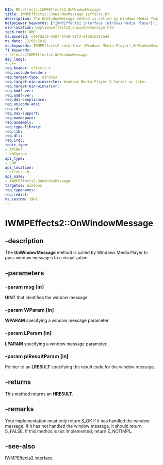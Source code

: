 ```yaml
---
UID: NF:effects.IWMPEffects2.OnWindowMessage
title: IWMPEffects2::OnWindowMessage (effects.h)
description: The OnWindowMessage method is called by Windows Media Player to pass window messages to a visualization.
helpviewer_keywords: ["IWMPEffects2 interface [Windows Media Player]","OnWindowMessage method","IWMPEffects2.OnWindowMessage","IWMPEffects2::OnWindowMessage","IWMPEffectsOnWindowMessage","OnWindowMessage","OnWindowMessage method [Windows Media Player]","OnWindowMessage method [Windows Media Player]","IWMPEffects2 interface","effects/IWMPEffects2::OnWindowMessage","wmp.iwmpeffects2_onwindowmessage"]
old-location: wmp\iwmpeffects2_onwindowmessage.htm
tech.root: WMP
ms.assetid: c4efdac9-b50f-4448-98f2-efe015527a4e
ms.date: 12/05/2018
ms.keywords: IWMPEffects2 interface [Windows Media Player],OnWindowMessage method, IWMPEffects2.OnWindowMessage, IWMPEffects2::OnWindowMessage, IWMPEffectsOnWindowMessage, OnWindowMessage, OnWindowMessage method [Windows Media Player], OnWindowMessage method [Windows Media Player],IWMPEffects2 interface, effects/IWMPEffects2::OnWindowMessage, wmp.iwmpeffects2_onwindowmessage
f1_keywords:
- effects/IWMPEffects2.OnWindowMessage
dev_langs:
- c++
req.header: effects.h
req.include-header: 
req.target-type: Windows
req.target-min-winverclnt: Windows Media Player 9 Series or later.
req.target-min-winversvr: 
req.kmdf-ver: 
req.umdf-ver: 
req.ddi-compliance: 
req.unicode-ansi: 
req.idl: 
req.max-support: 
req.namespace: 
req.assembly: 
req.type-library: 
req.lib: 
req.dll: 
req.irql: 
topic_type:
- APIRef
- kbSyntax
api_type:
- COM
api_location:
- effects.h
api_name:
- IWMPEffects2.OnWindowMessage
targetos: Windows
req.typenames: 
req.redist: 
ms.custom: 19H1
---
```


# IWMPEffects2::OnWindowMessage


## -description



The <b>OnWindowMessage</b> method is called by Windows Media Player to pass window messages to a visualization.




## -parameters




### -param msg [in]

<b>UINT</b> that identifies the window message.


### -param WParam [in]

<b>WPARAM</b> specifying a window message parameter.


### -param LParam [in]

<b>LPARAM</b> specifying a window message parameter.


### -param plResultParam [in]

Pointer to an <b>LRESULT</b> specifying the result code for the window message.


## -returns



This method returns an <b>HRESULT</b>.




## -remarks



Your implementation must only return S_OK if it has handled the window message. If it has not handled the window message, it should return S_FALSE. If this method is not implemented, return E_NOTIMPL.




## -see-also




<a href="https://docs.microsoft.com/windows/desktop/api/effects/nn-effects-iwmpeffects2">IWMPEffects2 Interface</a>
 

 

